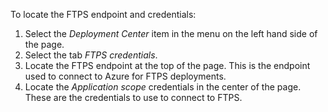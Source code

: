 To locate the FTPS endpoint and credentials:

1. Select the *Deployment Center* item in the menu on the left hand side of the page.
1. Select the tab *FTPS credentials*.
1. Locate the FTPS endpoint at the top of the page.  This is the endpoint used to connect to Azure for FTPS deployments.
1. Locate the *Application scope* credentials in the center of the page.  These are the credentials to use to connect to FTPS.